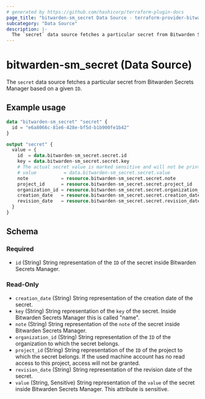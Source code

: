 ```yaml
---
# generated by https://github.com/hashicorp/terraform-plugin-docs
page_title: "bitwarden-sm_secret Data Source - terraform-provider-bitwarden-sm"
subcategory: "Data Source"
description: |-
  The `secret` data source fetches a particular secret from Bitwarden Secrets Manager based on a given `ID`.
---
```


# bitwarden-sm_secret (Data Source)

The `secret` data source fetches a particular secret from Bitwarden Secrets Manager based on a given `ID`.

## Example usage

```terraform
data "bitwarden-sm_secret" "secret" {
  id = "e6a8066c-81e6-428e-bf5d-b1b900fe1b42"
}

output "secret" {
  value = {
    id  = data.bitwarden-sm_secret.secret.id
    key = data.bitwarden-sm_secret.secret.key
    # The actual secret value is marked sensitive and will not be printed to stdout
    # value          = data.bitwarden-sm_secret.secret.value
    note            = resource.bitwarden-sm_secret.secret.note
    project_id      = resource.bitwarden-sm_secret.secret.project_id
    organization_id = resource.bitwarden-sm_secret.secret.organization_id
    creation_date   = resource.bitwarden-sm_secret.secret.creation_date
    revision_date   = resource.bitwarden-sm_secret.secret.revision_date
  }
}
```

<!-- schema generated by tfplugindocs -->
## Schema

### Required

- `id` (String) String representation of the `ID` of the secret inside Bitwarden Secrets Manager.

### Read-Only

- `creation_date` (String) String representation of the creation date of the secret.
- `key` (String) String representation of the `key` of the secret. Inside Bitwarden Secrets Manager this is called "name".
- `note` (String) String representation of the `note` of the secret inside Bitwarden Secrets Manager.
- `organization_id` (String) String representation of the `ID` of the organization to which the secret belongs.
- `project_id` (String) String representation of the `ID` of the project to which the secret belongs. If the used machine account has no read access to this project, access will not be granted.
- `revision_date` (String) String representation of the revision date of the secret.
- `value` (String, Sensitive) String representation of the `value` of the secret inside Bitwarden Secrets Manager. This attribute is sensitive.

